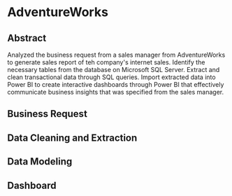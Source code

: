 # AdventureWorks


## Abstract
Analyzed the business request from a sales manager from AdventureWorks to generate sales report of teh company's internet sales. Identify the necessary tables from the database on Microsoft SQL Server. Extract and clean transactional data through SQL queries. Import extracted data into Power BI to create interactive dashboards through Power BI that effectively communicate business insights that was specified from the sales manager.


## Business Request

## Data Cleaning and Extraction

## Data Modeling

## Dashboard

